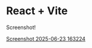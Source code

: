 # React + Vite
Screenshot!

[Screenshot 2025-06-23 163224](https://github.com/user-attachments/assets/8a253013-e97c-4b9a-bf1f-eae24b3dc8e9)

 
